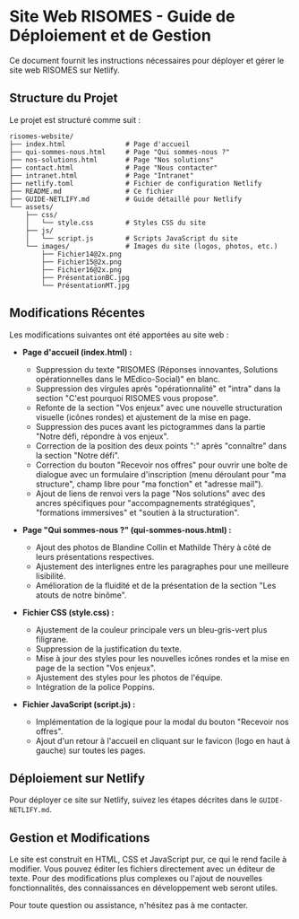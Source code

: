 # Site Web RISOMES - Guide de Déploiement et de Gestion

Ce document fournit les instructions nécessaires pour déployer et gérer le site web RISOMES sur Netlify.

## Structure du Projet

Le projet est structuré comme suit :

```
risomes-website/
├── index.html               # Page d'accueil
├── qui-sommes-nous.html     # Page "Qui sommes-nous ?"
├── nos-solutions.html       # Page "Nos solutions"
├── contact.html             # Page "Nous contacter"
├── intranet.html            # Page "Intranet"
├── netlify.toml             # Fichier de configuration Netlify
├── README.md                # Ce fichier
├── GUIDE-NETLIFY.md         # Guide détaillé pour Netlify
└── assets/
    ├── css/
    │   └── style.css        # Styles CSS du site
    ├── js/
    │   └── script.js        # Scripts JavaScript du site
    └── images/              # Images du site (logos, photos, etc.)
        ├── Fichier14@2x.png
        ├── Fichier15@2x.png
        ├── Fichier16@2x.png
        ├── PrésentationBC.jpg
        └── PrésentationMT.jpg
```

## Modifications Récentes

Les modifications suivantes ont été apportées au site web :

*   **Page d'accueil (index.html) :**
    *   Suppression du texte "RISOMES (Réponses innovantes, Solutions opérationnelles dans le MEdico-Social)" en blanc.
    *   Suppression des virgules après "opérationnalité" et "intra" dans la section "C'est pourquoi RISOMES vous propose".
    *   Refonte de la section "Vos enjeux" avec une nouvelle structuration visuelle (icônes rondes) et ajustement de la mise en page.
    *   Suppression des puces avant les pictogrammes dans la partie "Notre défi, répondre à vos enjeux".
    *   Correction de la position des deux points ":" après "connaître" dans la section "Notre défi".
    *   Correction du bouton "Recevoir nos offres" pour ouvrir une boîte de dialogue avec un formulaire d'inscription (menu déroulant pour "ma structure", champ libre pour "ma fonction" et "adresse mail").
    *   Ajout de liens de renvoi vers la page "Nos solutions" avec des ancres spécifiques pour "accompagnements stratégiques", "formations immersives" et "soutien à la structuration".

*   **Page "Qui sommes-nous ?" (qui-sommes-nous.html) :**
    *   Ajout des photos de Blandine Collin et Mathilde Théry à côté de leurs présentations respectives.
    *   Ajustement des interlignes entre les paragraphes pour une meilleure lisibilité.
    *   Amélioration de la fluidité et de la présentation de la section "Les atouts de notre binôme".

*   **Fichier CSS (style.css) :**
    *   Ajustement de la couleur principale vers un bleu-gris-vert plus filigrane.
    *   Suppression de la justification du texte.
    *   Mise à jour des styles pour les nouvelles icônes rondes et la mise en page de la section "Vos enjeux".
    *   Ajustement des styles pour les photos de l'équipe.
    *   Intégration de la police Poppins.

*   **Fichier JavaScript (script.js) :**
    *   Implémentation de la logique pour la modal du bouton "Recevoir nos offres".
    *   Ajout d'un retour à l'accueil en cliquant sur le favicon (logo en haut à gauche) sur toutes les pages.

## Déploiement sur Netlify

Pour déployer ce site sur Netlify, suivez les étapes décrites dans le `GUIDE-NETLIFY.md`.

## Gestion et Modifications

Le site est construit en HTML, CSS et JavaScript pur, ce qui le rend facile à modifier. Vous pouvez éditer les fichiers directement avec un éditeur de texte. Pour des modifications plus complexes ou l'ajout de nouvelles fonctionnalités, des connaissances en développement web seront utiles.

Pour toute question ou assistance, n'hésitez pas à me contacter.

